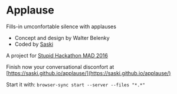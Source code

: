 # **App**lause
Fills-in umconfortable silence with applauses


- Concept and design by Walter Belenky
- Coded by [Saski](https://twitter.com/saski)

A project for [Stupid Hackathon MAD 2016](http://www.stupidhackathon.es/)

Finish now your conversational disconfort at [https://saski.github.io/applause/](https://saski.github.io/applause/)

Start it with:
`browser-sync start --server --files "*.*"`
